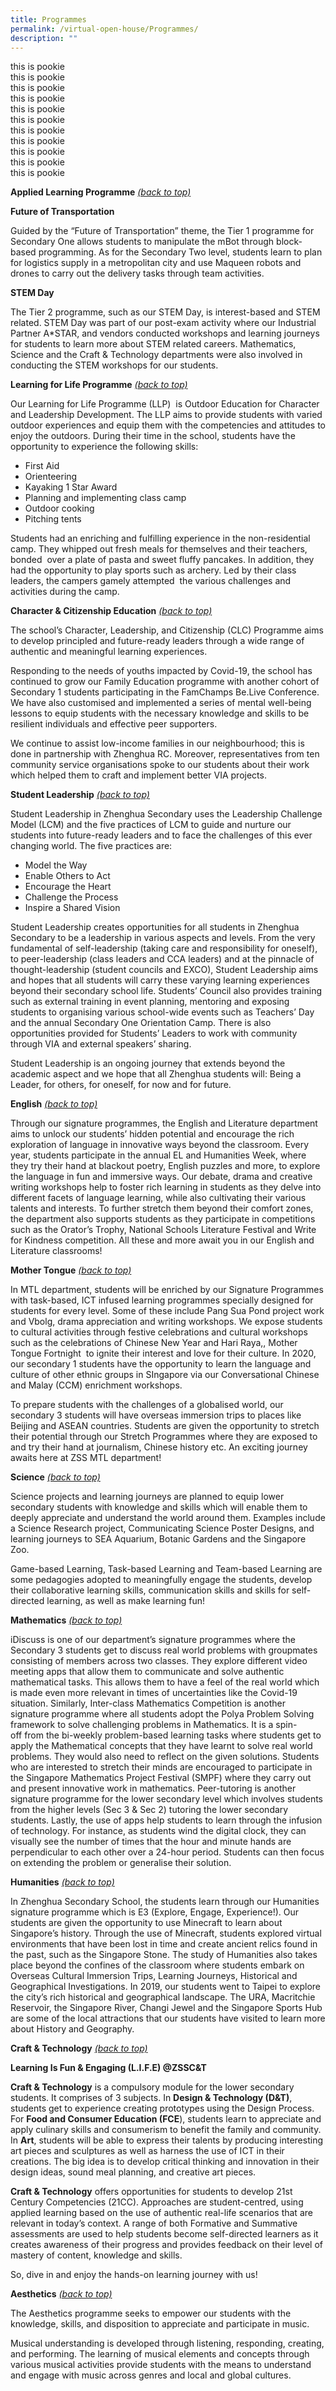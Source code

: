 ```yaml
---
title: Programmes
permalink: /virtual-open-house/Programmes/
description: ""
---
```

<a name="pookie">this is pookie</a>  
<a name="pookie">this is pookie</a>  
<a name="pookie">this is pookie</a>  
<a name="pookie">this is pookie</a>  
<a name="pookie">this is pookie</a>  
<a name="pookie">this is pookie</a>  
<a name="pookie">this is pookie</a>   
<a name="pookie">this is pookie</a>  
<a name="pookie">this is pookie</a>  
<a name="pookie">this is pookie</a>  
<a name="pookie">this is pookie</a>  


**Applied Learning Programme** [_(back to top)_](https://zhenghuasec.moe.edu.sg/2022-virtual-open-house/#top)

**Future of Transportation**

Guided by the “Future of Transportation” theme, the Tier 1 programme for Secondary One allows students to manipulate the mBot through block-based programming. As for the Secondary Two level, students learn to plan for logistics supply in a metropolitan city and use Maqueen robots and drones to carry out the delivery tasks through team activities. 

**STEM Day** 

The Tier 2 programme, such as our STEM Day, is interest-based and STEM related. STEM Day was part of our post-exam activity where our Industrial Partner A\*STAR, and vendors conducted workshops and learning journeys for students to learn more about STEM related careers. Mathematics, Science and the Craft & Technology departments were also involved in conducting the STEM workshops for our students.

**Learning for Life Programme** [_(back to top)_](https://zhenghuasec.moe.edu.sg/2022-virtual-open-house/#top)

Our Learning for Life Programme (LLP)  is Outdoor Education for Character and Leadership Development. The LLP aims to provide students with varied outdoor experiences and equip them with the competencies and attitudes to enjoy the outdoors. During their time in the school, students have the opportunity to experience the following skills:

*   First Aid 
*   Orienteering 
*   Kayaking 1 Star Award
*   Planning and implementing class camp
*   Outdoor cooking
*   Pitching tents 

Students had an enriching and fulfilling experience in the non-residential camp. They whipped out fresh meals for themselves and their teachers, bonded  over a plate of pasta and sweet fluffy pancakes. In addition, they had the opportunity to play sports such as archery. Led by their class leaders, the campers gamely attempted  the various challenges and activities during the camp.

**Character & Citizenship Education** [_(back to top)_](https://zhenghuasec.moe.edu.sg/2022-virtual-open-house/#top)

The school’s Character, Leadership, and Citizenship (CLC) Programme aims to develop principled and future-ready leaders through a wide range of authentic and meaningful learning experiences.

Responding to the needs of youths impacted by Covid-19, the school has continued to grow our Family Education programme with another cohort of Secondary 1 students participating in the FamChamps Be.Live Conference. We have also customised and implemented a series of mental well-being lessons to equip students with the necessary knowledge and skills to be resilient individuals and effective peer supporters. 

We continue to assist low-income families in our neighbourhood; this is done in partnership with Zhenghua RC. Moreover, representatives from ten community service organisations spoke to our students about their work which helped them to craft and implement better VIA projects.

**Student Leadership** [_(back to top)_](https://zhenghuasec.moe.edu.sg/2022-virtual-open-house/#top)

Student Leadership in Zhenghua Secondary uses the Leadership Challenge Model (LCM) and the five practices of LCM to guide and nurture our students into future-ready leaders and to face the challenges of this ever changing world. The five practices are:

*   Model the Way
*   Enable Others to Act
*   Encourage the Heart
*   Challenge the Process
*   Inspire a Shared Vision

Student Leadership creates opportunities for all students in Zhenghua Secondary to be a leadership in various aspects and levels. From the very fundamental of self-leadership (taking care and responsibility for oneself), to peer-leadership (class leaders and CCA leaders) and at the pinnacle of thought-leadership (student councils and EXCO), Student Leadership aims and hopes that all students will carry these varying learning experiences beyond their secondary school life. Students’ Council also provides training such as external training in event planning, mentoring and exposing students to organising various school-wide events such as Teachers’ Day and the annual Secondary One Orientation Camp. There is also opportunities provided for Students’ Leaders to work with community through VIA and external speakers’ sharing.

Student Leadership is an ongoing journey that extends beyond the academic aspect and we hope that all Zhenghua students will: Being a Leader, for others, for oneself, for now and for future.

**English** [_(back to top)_](https://zhenghuasec.moe.edu.sg/2022-virtual-open-house/#top)

Through our signature programmes, the English and Literature department aims to unlock our students’ hidden potential and encourage the rich exploration of language in innovative ways beyond the classroom. Every year, students participate in the annual EL and Humanities Week, where they try their hand at blackout poetry, English puzzles and more, to explore the language in fun and immersive ways. Our debate, drama and creative writing workshops help to foster rich learning in students as they delve into different facets of language learning, while also cultivating their various talents and interests. To further stretch them beyond their comfort zones, the department also supports students as they participate in competitions such as the Orator’s Trophy, National Schools Literature Festival and Write for Kindness competition. All these and more await you in our English and Literature classrooms!

**Mother Tongue** [_(back to top)_](https://zhenghuasec.moe.edu.sg/2022-virtual-open-house/#top)

In MTL department, students will be enriched by our Signature Programmes with task-based, ICT infused learning programmes specially designed for students for every level. Some of these include Pang Sua Pond project work and Vbolg, drama appreciation and writing workshops. We expose students to cultural activities through festive celebrations and cultural workshops such as the celebrations of Chinese New Year and Hari Raya,, Mother Tongue Fortnight  to ignite their interest and love for their culture. In 2020, our secondary 1 students have the opportunity to learn the language and culture of other ethnic groups in SIngapore via our Conversational Chinese and Malay (CCM) enrichment workshops. 

To prepare students with the challenges of a globalised world, our secondary 3 students will have overseas immersion trips to places like Beijing and ASEAN countries. Students are given the opportunity to stretch their potential through our Stretch Programmes where they are exposed to and try their hand at journalism, Chinese history etc. An exciting journey awaits here at ZSS MTL department!

**Science** [_(back to top)_](https://zhenghuasec.moe.edu.sg/2022-virtual-open-house/#top)

Science projects and learning journeys are planned to equip lower secondary students with knowledge and skills which will enable them to deeply appreciate and understand the world around them. Examples include a Science Research project, Communicating Science Poster Designs, and learning journeys to SEA Aquarium, Botanic Gardens and the Singapore Zoo.

Game-based Learning, Task-based Learning and Team-based Learning are some pedagogies adopted to meaningfully engage the students, develop their collaborative learning skills, communication skills and skills for self-directed learning, as well as make learning fun!

**Mathematics** [_(back to top)_](https://zhenghuasec.moe.edu.sg/2022-virtual-open-house/#top)

iDiscuss is one of our department’s signature programmes where the Secondary 3 students get to discuss real world problems with groupmates consisting of members across two classes. They explore different video meeting apps that allow them to communicate and solve authentic mathematical tasks. This allows them to have a feel of the real world which is made even more relevant in times of uncertainties like the Covid-19 situation. Similarly, Inter-class Mathematics Competition is another signature programme where all students adopt the Polya Problem Solving framework to solve challenging problems in Mathematics. It is a spin-off from the bi-weekly problem-based learning tasks where students get to apply the Mathematical concepts that they have learnt to solve real world problems. They would also need to reflect on the given solutions. Students who are interested to stretch their minds are encouraged to participate in the Singapore Mathematics Project Festival (SMPF) where they carry out and present innovative work in mathematics. Peer-tutoring is another signature programme for the lower secondary level which involves students from the higher levels (Sec 3 & Sec 2) tutoring the lower secondary students. Lastly, the use of apps help students to learn through the infusion of technology. For instance, as students wind the digital clock, they can visually see the number of times that the hour and minute hands are perpendicular to each other over a 24-hour period. Students can then focus on extending the problem or generalise their solution.

**Humanities** [_(back to top)_](https://zhenghuasec.moe.edu.sg/2022-virtual-open-house/#top)

In Zhenghua Secondary School, the students learn through our Humanities signature programme which is E3 (Explore, Engage, Experience!). Our students are given the opportunity to use Minecraft to learn about Singapore’s history. Through the use of Minecraft, students explored virtual environments that have been lost in time and create ancient relics found in the past, such as the Singapore Stone. The study of Humanities also takes place beyond the confines of the classroom where students embark on Overseas Cultural Immersion Trips, Learning Journeys, Historical and Geographical Investigations. In 2019, our students went to Taipei to explore the city’s rich historical and geographical landscape. The URA, Macritchie Reservoir, the Singapore River, Changi Jewel and the Singapore Sports Hub are some of the local attractions that our students have visited to learn more about History and Geography.

**Craft & Technology** [_(back to top)_](https://zhenghuasec.moe.edu.sg/2022-virtual-open-house/#top)

**Learning Is Fun & Engaging (L.I.F.E) @ZSSC&T**

**Craft & Technology** is a compulsory module for the lower secondary students. It comprises of 3 subjects. In **Design & Technology (D&T)**, students get to experience creating prototypes using the Design Process. For **Food and Consumer Education (FCE**), students learn to appreciate and apply culinary skills and consumerism to benefit the family and community. In **Art**, students will be able to express their talents by producing interesting art pieces and sculptures as well as harness the use of ICT in their creations. The big idea is to develop critical thinking and innovation in their design ideas, sound meal planning, and creative art pieces.

**Craft & Technology** offers opportunities for students to develop 21st Century Competencies (21CC). Approaches are student-centred, using applied learning based on the use of authentic real-life scenarios that are relevant in today’s context. A range of both Formative and Summative assessments are used to help students become self-directed learners as it creates awareness of their progress and provides feedback on their level of mastery of content, knowledge and skills.

So, dive in and enjoy the hands-on learning journey with us!

**Aesthetics** [_(back to top)_](https://zhenghuasec.moe.edu.sg/2022-virtual-open-house/#top)

The Aesthetics programme seeks to empower our students with the knowledge, skills, and disposition to appreciate and participate in music. 

Musical understanding is developed through listening, responding, creating, and performing. The learning of musical elements and concepts through various musical activities provide students with the means to understand and engage with music across genres and local and global cultures.